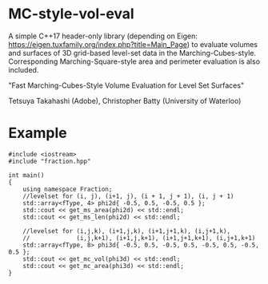 # MC-style-vol-eval

A simple C++17 header-only library (depending on Eigen: https://eigen.tuxfamily.org/index.php?title=Main_Page) to evaluate volumes and surfaces of 3D grid-based level-set data in the Marching-Cubes-style. Corresponding Marching-Square-style area and perimeter evaluation is also included.

"Fast Marching-Cubes-Style Volume Evaluation for Level Set Surfaces"

Tetsuya Takahashi (Adobe),
Christopher Batty (University of Waterloo)

# Example

```
#include <iostream>
#include "fraction.hpp"

int main()
{
	using namespace Fraction;
	//levelset for (i, j), (i+1, j), (i + 1, j + 1), (i, j + 1)
	std::array<fType, 4> phi2d{ -0.5, 0.5, -0.5, 0.5 };
	std::cout << get_ms_area(phi2d) << std::endl;
	std::cout << get_ms_len(phi2d) << std::endl;
	
	//levelset for (i,j,k), (i+1,j,k), (i+1,j+1,k), (i,j+1,k), 
	//             (i,j,k+1), (i+1,j,k+1), (i+1,j+1,k+1), (i,j+1,k+1)
	std::array<fType, 8> phi3d{ -0.5, 0.5, -0.5, 0.5, -0.5, 0.5, -0.5, 0.5 };
	std::cout << get_mc_vol(phi3d) << std::endl;
	std::cout << get_mc_area(phi3d) << std::endl;
}
  
```

